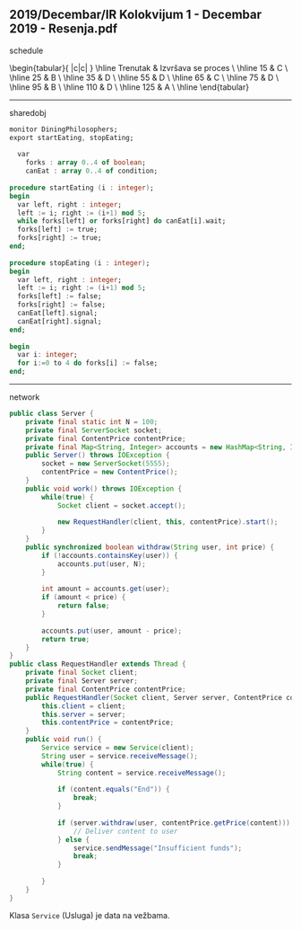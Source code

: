 2019/Decembar/IR Kolokvijum 1 - Decembar 2019 - Resenja.pdf
--------------------------------------------------------------------------------
schedule

\begin{tabular}{ |c|c| }
\hline
Trenutak & Izvršava se proces \\
\hline
15 & C \\
\hline
25 & B \\
\hline
35 & D \\
\hline
55 & D \\
\hline
65 & C \\
\hline
75 & D \\
\hline
95 & B \\
\hline
110 & D \\
\hline
125 & A \\
\hline
\end{tabular}

--------------------------------------------------------------------------------
sharedobj
```ada
monitor DiningPhilosophers; 
export startEating, stopEating; 
 
  var 
    forks : array 0..4 of boolean; 
    canEat : array 0..4 of condition; 
 
procedure startEating (i : integer); 
begin 
  var left, right : integer; 
  left := i; right := (i+1) mod 5; 
  while forks[left] or forks[right] do canEat[i].wait; 
  forks[left] := true; 
  forks[right] := true; 
end; 
 
procedure stopEating (i : integer); 
begin 
  var left, right : integer; 
  left := i; right := (i+1) mod 5; 
  forks[left] := false; 
  forks[right] := false; 
  canEat[left].signal; 
  canEat[right].signal; 
end; 
 
begin 
  var i: integer; 
  for i:=0 to 4 do forks[i] := false; 
end; 
```

--------------------------------------------------------------------------------
network
```java
public class Server { 
    private final static int N = 100; 
    private final ServerSocket socket; 
    private final ContentPrice contentPrice; 
    private final Map<String, Integer> accounts = new HashMap<String, Integer>(); 
    public Server() throws IOException { 
        socket = new ServerSocket(5555); 
        contentPrice = new ContentPrice(); 
    } 
    public void work() throws IOException { 
        while(true) { 
            Socket client = socket.accept(); 
 
            new RequestHandler(client, this, contentPrice).start(); 
        } 
    } 
    public synchronized boolean withdraw(String user, int price) { 
        if (!accounts.containsKey(user)) { 
            accounts.put(user, N); 
        } 
 
        int amount = accounts.get(user); 
        if (amount < price) { 
            return false; 
        } 
 
        accounts.put(user, amount - price); 
        return true; 
    } 
} 
public class RequestHandler extends Thread { 
    private final Socket client; 
    private final Server server; 
    private final ContentPrice contentPrice; 
    public RequestHandler(Socket client, Server server, ContentPrice contentPrice) { 
        this.client = client; 
        this.server = server; 
        this.contentPrice = contentPrice; 
    } 
    public void run() { 
        Service service = new Service(client); 
        String user = service.receiveMessage(); 
        while(true) { 
            String content = service.receiveMessage(); 
 
            if (content.equals("End")) { 
                break; 
            } 
 
            if (server.withdraw(user, contentPrice.getPrice(content))) { 
                // Deliver content to user 
            } else { 
                service.sendMessage("Insufficient funds"); 
                break; 
            } 
 
        } 
    } 
}
```
Klasa `Service` (Usluga) je data na vežbama. 
 